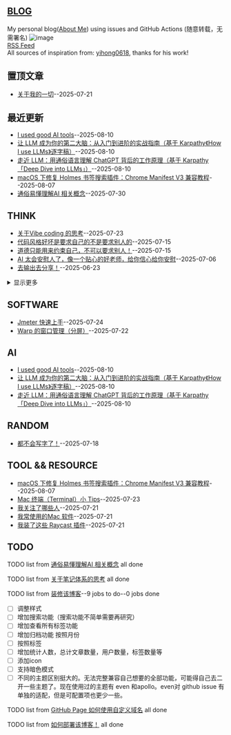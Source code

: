 ## [BLOG](https://sunyuan686.github.io/blog/)
My personal blog([About Me](https://github.com/sunyuan686/blog/issues/6)) using issues and GitHub Actions (随意转载，无需署名)
![image](https://github.com/user-attachments/assets/a168bf11-661e-4566-b042-7fc9544de528)
<br>
[RSS Feed](https://raw.githubusercontent.com/sunyuan686/blog/master/feed.xml)
<br>
All sources of inspiration from: [yihong0618](https://github.com/yihong0618/gitblog), thanks for his work! 
<br>

## 置顶文章
- [关于我的一切](https://github.com/sunyuan686/blog/issues/20)--2025-07-21
## 最近更新
- [I used  good AI tools](https://github.com/sunyuan686/blog/issues/29)--2025-08-10
- [让 LLM 成为你的第二大脑：从入门到进阶的实战指南（基于 Karpathy《How I use LLMs》逐字稿）](https://github.com/sunyuan686/blog/issues/28)--2025-08-10
- [走近 LLM：用通俗语言理解 ChatGPT 背后的工作原理（基于 Karpathy「Deep Dive into LLMs」）](https://github.com/sunyuan686/blog/issues/27)--2025-08-10
- [macOS 下修复 Holmes 书签搜索插件：Chrome Manifest V3 兼容教程](https://github.com/sunyuan686/blog/issues/26)--2025-08-07
- [通俗易懂理解AI 相关概念](https://github.com/sunyuan686/blog/issues/25)--2025-07-30
## THINK

- [关于Vibe coding 的思考](https://github.com/sunyuan686/blog/issues/23)--2025-07-23
- [代码风格好坏是要求自己的不是要求别人的](https://github.com/sunyuan686/blog/issues/15)--2025-07-15
- [道德只能用来约束自己，不可以要求别人！](https://github.com/sunyuan686/blog/issues/14)--2025-07-15
- [AI 太会安慰人了，像一个贴心的好老师，给你信心给你安慰](https://github.com/sunyuan686/blog/issues/4)--2025-07-06
- [去输出去分享！](https://github.com/sunyuan686/blog/issues/3)--2025-06-23
<details><summary>显示更多</summary>

- [学计算机一定要折腾，不怕麻烦。](https://github.com/sunyuan686/blog/issues/2)--2025-06-22
</details>

## SOFTWARE

- [Jmeter 快速上手](https://github.com/sunyuan686/blog/issues/24)--2025-07-24
- [Warp 的窗口管理（分屏）](https://github.com/sunyuan686/blog/issues/21)--2025-07-22
## AI

- [I used  good AI tools](https://github.com/sunyuan686/blog/issues/29)--2025-08-10
- [让 LLM 成为你的第二大脑：从入门到进阶的实战指南（基于 Karpathy《How I use LLMs》逐字稿）](https://github.com/sunyuan686/blog/issues/28)--2025-08-10
- [走近 LLM：用通俗语言理解 ChatGPT 背后的工作原理（基于 Karpathy「Deep Dive into LLMs」）](https://github.com/sunyuan686/blog/issues/27)--2025-08-10
## RANDOM

- [都不会写字了！](https://github.com/sunyuan686/blog/issues/16)--2025-07-18
## TOOL && RESOURCE

- [macOS 下修复 Holmes 书签搜索插件：Chrome Manifest V3 兼容教程](https://github.com/sunyuan686/blog/issues/26)--2025-08-07
- [Mac 终端（Terminal）小 Tips](https://github.com/sunyuan686/blog/issues/22)--2025-07-23
- [我关注了哪些人](https://github.com/sunyuan686/blog/issues/19)--2025-07-21
- [我常使用的Mac 软件](https://github.com/sunyuan686/blog/issues/18)--2025-07-21
- [我装了这些 Raycast 插件](https://github.com/sunyuan686/blog/issues/17)--2025-07-21
## TODO
TODO list from [通俗易懂理解AI 相关概念](https://github.com/sunyuan686/blog/issues/25) all done

TODO list from [关于笔记体系的思考](https://github.com/sunyuan686/blog/issues/11) all done

TODO list from [装修该博客](https://github.com/sunyuan686/blog/issues/10)--9 jobs to do--0 jobs done
- [ ] 调整样式
- [ ] 增加搜索功能（搜索功能不简单需要再研究）
- [ ] 增加查看所有标签功能
- [ ] 增加归档功能 按照月份 
- [ ] 按照标签
- [ ] 增加统计人数，总计文章数量，用户数量，标签数量等
- [ ] 添加icon
- [ ] 支持暗色模式
- [ ] 不同的主题区别挺大的。无法完整兼容自己想要的全部功能，可能得自己去二开一些主题了。现在使用过的主题有 even 和apollo。even对 github issue 有单独的适配，但是可配置项也更少一些。

TODO list from [GitHub Page 如何使用自定义域名](https://github.com/sunyuan686/blog/issues/9) all done

TODO list from [如何部署该博客！](https://github.com/sunyuan686/blog/issues/8) all done

